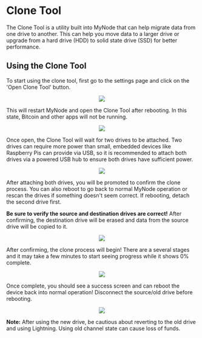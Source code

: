 # Clone Tool

The Clone Tool is a utility built into MyNode that can help migrate data from one drive to another. This can help you move data to a larger drive or upgrade from a hard drive (HDD) to solid state drive (SSD) for better performance. 

## Using the Clone Tool

To start using the clone tool, first go to the settings page and click on the 'Open Clone Tool' button.

<center>
  <figure>
    <img src="/images/advanced/clone_tool_1.png">
  </figure>
</center>

This will restart MyNode and open the Clone Tool after rebooting. In this state, Bitcoin and other apps will not be running.

<center>
  <figure>
    <img src="/images/advanced/clone_tool_2.png">
  </figure>
</center>

Once open, the Clone Tool will wait for two drives to be attached. Two drives can require more power than small, embedded devices like Raspberry Pis can provide via USB, so it is recommended to attach both drives via a powered USB hub to ensure both drives have sufficient power.

<center>
  <figure>
    <img src="/images/advanced/clone_tool_3.png">
  </figure>
</center>

After attaching both drives, you will be promoted to confirm the clone process. You can also reboot to go back to normal MyNode operation or rescan the drives if something doesn't seem correct. If rebooting, detach the second drive first.

**Be sure to verify the source and destination drives are correct!** After confirming, the destination drive will be erased and data from the source drive will be copied to it.

<center>
  <figure>
    <img src="/images/advanced/clone_tool_4.png">
  </figure>
</center>

After confirming, the clone process will begin! There are a several stages and it may take a few minutes to start seeing progress while it shows 0% complete.

<center>
  <figure>
    <img src="/images/advanced/clone_tool_5.png">
  </figure>
</center>

Once complete, you should see a success screen and can reboot the device back into normal operation! Disconnect the source/old drive before rebooting.

<center>
  <figure>
    <img src="/images/advanced/clone_tool_6.png">
  </figure>
</center>

**Note:** After using the new drive, be cautious about reverting to the old drive and using Lightning. Using old channel state can cause loss of funds.